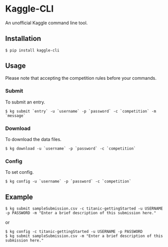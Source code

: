 # Kaggle-CLI
An unofficial Kaggle command line tool.

## Installation
```
$ pip install kaggle-cli
```

## Usage
Please note that accepting the competition rules before your commands.


### Submit
To submit an entry.

```
$ kg submit `entry` -u `username` -p `password` -c `competition` -m `message`
```

### Download
To download the data files.

```
$ kg download -u `username` -p `password` -c `competition`
```

### Config
To set config.

```
$ kg config -u `username` -p `password` -c `competition`
```

## Example
```
$ kg submit sampleSubmission.csv -c titanic-gettingStarted -u USERNAME -p PASSWORD -m "Enter a brief description of this submission here."
```

or

```
$ kg config -c titanic-gettingStarted -u USERNAME -p PASSWORD
$ kg submit sampleSubmission.csv -m "Enter a brief description of this submission here."
```
